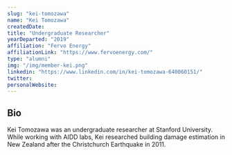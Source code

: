 ```yaml
---
slug: "kei-tomozawa"
name: "Kei Tomozawa"
createdDate:
title: "Undergraduate Researcher"
yearDeparted: "2019"
affiliation: "Fervo Energy"
affiliationLink: "https://www.fervoenergy.com/"
type: "alumni"
img: "/img/member-kei.png"
linkedin: "https://www.linkedin.com/in/kei-tomozawa-640060151/"
twitter: 
personalWebsite: 
---
```

## Bio

Kei Tomozawa was an undergraduate researcher at Stanford University.
While working with AIDD labs, Kei researched building damage estimation in New Zealand after the Christchurch Earthquake in 2011.